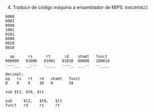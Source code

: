 4. Traducir de código máquina a ensamblador de MIPS: `0x01095022`.
```
0000
0001
0000
1001
0101
0000
0010
0010
```

```
  op      rs      rt      rd    shamt   funct
000000   01000   01001   01010  00000   100010
----__   __---   -____   ----_  ___--   --____

decimal:
op   rs   rt   rd   shamt   funct
0    8    9    10   0       34
```

```
sub $t2, $t0, $t1

sub     $t2,   $t0,   $t1
funct   rd     rs     rt
```
